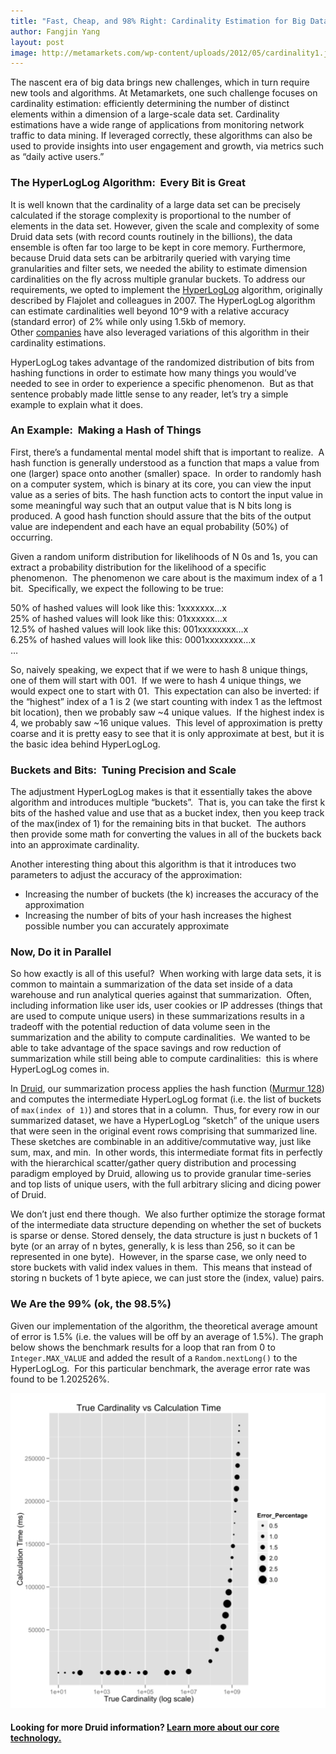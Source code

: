 ```yaml
---
title: "Fast, Cheap, and 98% Right: Cardinality Estimation for Big Data"
author: Fangjin Yang
layout: post
image: http://metamarkets.com/wp-content/uploads/2012/05/cardinality1.jpg
---
```


The nascent era of big data brings new challenges, which in turn require new
tools and algorithms. At Metamarkets, one such challenge focuses on cardinality
estimation: efficiently determining the number of distinct elements within a
dimension of a large-scale data set. Cardinality estimations have a wide range
of applications from monitoring network traffic to data mining. If leveraged
correctly, these algorithms can also be used to provide insights into user
engagement and growth, via metrics such as “daily active users.”

### The HyperLogLog Algorithm:  Every Bit is Great

It is well known that the cardinality of a large data set can be precisely
calculated if the storage complexity is proportional to the number of elements
in the data set. However, given the scale and complexity of some Druid data
sets (with record counts routinely in the billions), the data ensemble is often
far too large to be kept in core memory. Furthermore, because Druid data sets
can be arbitrarily queried with varying time granularities and filter sets, we
needed the ability to estimate dimension cardinalities on the fly across
multiple granular buckets. To address our requirements, we opted to implement
the [HyperLogLog](http://algo.inria.fr/flajolet/Publications/FlFuGaMe07.pdf)
algorithm, originally described by Flajolet and colleagues in 2007. The
HyperLogLog algorithm can estimate cardinalities well beyond 10^9 with a
relative accuracy (standard error) of 2% while only using 1.5kb of memory.
Other [companies](http://www.addthis.com/blog/2012/03/26/probabilistic-counting/#.T5nYl8SpnIZ) have
also leveraged variations of this algorithm in their cardinality estimations.

HyperLogLog takes advantage of the randomized distribution of bits from hashing
functions in order to estimate how many things you would’ve needed to see in
order to experience a specific phenomenon.  But as that sentence probably made
little sense to any reader, let’s try a simple example to explain what it does.

### An Example:  Making a Hash of Things

First, there’s a fundamental mental model shift that is important to realize. 
A hash function is generally understood as a function that maps a value from
one (larger) space onto another (smaller) space.  In order to randomly hash on
a computer system, which is binary at its core, you can view the input value as
a series of bits. The hash function acts to contort the input value in some
meaningful way such that an output value that is N bits long is produced. A
good hash function should assure that the bits of the output value are
independent and each have an equal probability (50%) of occurring.

Given a random uniform distribution for likelihoods of N 0s and 1s, you can
extract a probability distribution for the likelihood of a specific
phenomenon.  The phenomenon we care about is the maximum index of a 1 bit. 
Specifically, we expect the following to be true:

50% of hashed values will look like this: 1xxxxxxx…x  
25% of hashed values will look like this: 01xxxxxx…x  
12.5% of hashed values will look like this: 001xxxxxxxx…x  
6.25% of hashed values will look like this: 0001xxxxxxxx…x  
…

So, naively speaking, we expect that if we were to hash 8 unique things, one of
them will start with 001.  If we were to hash 4 unique things, we would expect
one to start with 01.  This expectation can also be inverted: if the “highest”
index of a 1 is 2 (we start counting with index 1 as the leftmost bit
location), then we probably saw ~4 unique values.  If the highest index is
4, we probably saw ~16 unique values.  This level of approximation is pretty
coarse and it is pretty easy to see that it is only approximate at best, but it
is the basic idea behind HyperLogLog.

### Buckets and Bits:  Tuning Precision and Scale

The adjustment HyperLogLog makes is that it essentially takes the above
algorithm and introduces multiple “buckets”.  That is, you can take the first k
bits of the hashed value and use that as a bucket index, then you keep track of
the max(index of 1) for the remaining bits in that bucket.  The authors then
provide some math for converting the values in all of the buckets back into an
approximate cardinality.

Another interesting thing about this algorithm is that it introduces two
parameters to adjust the accuracy of the approximation:

* Increasing the number of buckets (the k) increases the accuracy of the approximation
* Increasing the number of bits of your hash increases the highest possible number you can accurately approximate


### Now, Do it in Parallel

So how exactly is all of this useful?  When working with large data sets, it is
common to maintain a summarization of the data set inside of a data warehouse
and run analytical queries against that summarization.  Often, including
information like user ids, user cookies or IP addresses (things that are used
to compute unique users) in these summarizations results in a tradeoff with
the potential reduction of data volume seen in the summarization and the
ability to compute cardinalities.  We wanted to be able to take advantage of
the space savings and row reduction of summarization while still being able to
compute cardinalities:  this is where HyperLogLog comes in.

In [Druid](http://druid.io/), our summarization process applies the hash
function ([Murmur 128](http://sites.google.com/site/murmurhash/)) and computes
the intermediate HyperLogLog format (i.e. the list of buckets of
`max(index of 1)`) and stores that in a column.  Thus, for every row in our
summarized dataset, we have a HyperLogLog “sketch” of the unique users that
were seen in the original event rows comprising that summarized line.  These
sketches are combinable in an additive/commutative way, just like sum, max, and
min.  In other words, this intermediate format fits in perfectly with the
hierarchical scatter/gather query distribution and processing paradigm employed
by Druid, allowing us to provide granular time-series and top lists of unique
users, with the full arbitrary slicing and dicing power of Druid.

We don’t just end there though.  We also further optimize the storage format of
the intermediate data structure depending on whether the set of buckets is
sparse or dense. Stored densely, the data structure is just n buckets of 1 byte
(or an array of n bytes, generally, k is less than 256, so it can be
represented in one byte).  However, in the sparse case, we only need to store
buckets with valid index values in them.  This means that instead of storing n
buckets of 1 byte apiece, we can just store the (index, value) pairs.

### We Are the 99% (ok, the 98.5%)

Given our implementation of the algorithm, the theoretical average amount of
error is 1.5% (i.e. the values will be off by an average of 1.5%). The graph
below shows the benchmark results for a loop that ran from 0 to
`Integer.MAX_VALUE` and added the result of a `Random.nextLong()` to the
HyperLogLog.  For this particular benchmark, the average error rate was found
to be 1.202526%.

![](/assets/hll-cardinality-error.png)

#### Looking for more Druid information? [Learn more about our core technology.](http://metamarkets.com/product/technology/)
